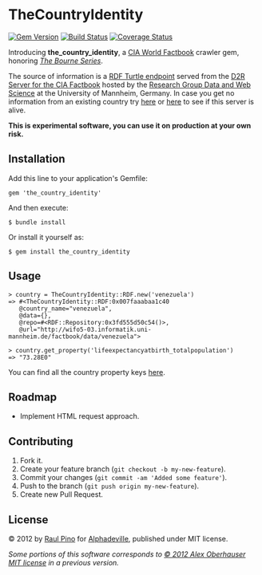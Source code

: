 # TheCountryIdentity

[![Gem Version](https://badge.fury.io/rb/the_country_identity.png)](http://badge.fury.io/rb/the_country_identity) [![Build Status](https://travis-ci.org/p1nox/the_country_identity.png?branch=master)](https://travis-ci.org/p1nox/the_country_identity) [![Coverage Status](https://coveralls.io/repos/p1nox/the_country_identity/badge.png)](https://coveralls.io/r/p1nox/the_country_identity)

Introducing __the_country_identity__, a [CIA World Factbook](https://www.cia.gov/library/publications/the-world-factbook/) crawler gem, honoring _[The Bourne Series](http://en.wikipedia.org/wiki/Bourne_Series)_.

The source of information is a [RDF Turtle endpoint](http://wifo5-04.informatik.uni-mannheim.de/factbook/all) served from the [D2R Server for the CIA Factbook](http://wifo5-03.informatik.uni-mannheim.de/factbook/) hosted by the [Research Group Data and Web Science](http://dws.informatik.uni-mannheim.de/en/home/) at the University of Mannheim, Germany. In case you get no information from an existing country try [here](http://wifo5-03.informatik.uni-mannheim.de/factbook/data/venezuela) or [here](http://wifo5-04.informatik.uni-mannheim.de/factbook/all) to see if this server is alive.

__This is experimental software, you can use it on production at your own risk.__

## Installation

Add this line to your application's Gemfile:

    gem 'the_country_identity'

And then execute:

    $ bundle install

Or install it yourself as:

    $ gem install the_country_identity

## Usage

    > country = TheCountryIdentity::RDF.new('venezuela')
    => #<TheCountryIdentity::RDF:0x007faaabaa1c40
       @country_name="venezuela",
       @data={},
       @repo=#<RDF::Repository:0x3fd555d50c54()>,
       @url="http://wifo5-03.informatik.uni-mannheim.de/factbook/data/venezuela">

    > country.get_property('lifeexpectancyatbirth_totalpopulation')
    => "73.28E0"

  You can find all the country property keys [here](http://wifo5-04.informatik.uni-mannheim.de/factbook/page/venezuela).

## Roadmap

* Implement HTML request approach.

## Contributing

1. Fork it.
2. Create your feature branch (`git checkout -b my-new-feature`).
3. Commit your changes (`git commit -am 'Added some feature'`).
4. Push to the branch (`git push origin my-new-feature`).
5. Create new Pull Request.

## License

© 2012 by [Raul Pino](https://github.com/p1nox) for [Alphadeville](https://github.com/alphadeville), published under MIT license.

_Some portions of this software corresponds to [© 2012 Alex Oberhauser MIT license](https://github.com/obale/semantic_crawler/blob/develop/MIT-LICENSE) in a previous version._
